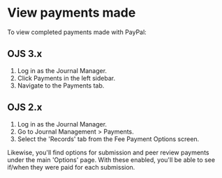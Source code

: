 # View payments made

To view completed payments made with PayPal:

## OJS 3.x

1. Log in as the Journal Manager.
2. Click Payments in the left sidebar.
3. Navigate to the Payments tab.

## OJS 2.x

1. Log in as the Journal Manager.
2. Go to Journal Management &gt; Payments.
3. Select the 'Records' tab from the Fee Payment Options screen.

Likewise, you'll find options for submission and peer review payments under the main 'Options' page. With these enabled, you'll be able to see if/when they were paid for each submission.
